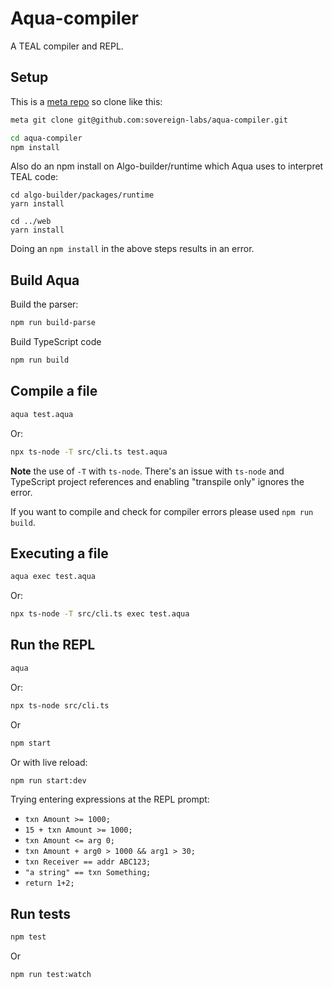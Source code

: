 # Aqua-compiler

A TEAL compiler and REPL.

## Setup

This is a [meta repo](https://www.npmjs.com/package/meta) so clone like this:

```bash
meta git clone git@github.com:sovereign-labs/aqua-compiler.git
```

```bash
cd aqua-compiler
npm install
```

Also do an npm install on Algo-builder/runtime which Aqua uses to interpret TEAL code:

```
cd algo-builder/packages/runtime
yarn install

cd ../web
yarn install
```

Doing an `npm install` in the above steps results in an error.

## Build Aqua

Build the parser:

```bash
npm run build-parse
```

Build TypeScript code

```bash
npm run build 
```

## Compile a file

```bash
aqua test.aqua
```

Or:

```bash
npx ts-node -T src/cli.ts test.aqua
```

**Note** the use of `-T` with `ts-node`. There's an issue with `ts-node` and TypeScript project references and enabling "transpile only" ignores the error.

If you want to compile and check for compiler errors please used `npm run build`.

## Executing a file

```bash
aqua exec test.aqua
```

Or:

```bash
npx ts-node -T src/cli.ts exec test.aqua
```

## Run the REPL

```bash
aqua
```

Or:

```bash
npx ts-node src/cli.ts
```

Or 

```bash
npm start
```

Or with live reload:

```bash
npm run start:dev
```

Trying entering expressions at the REPL prompt:

- `txn Amount >= 1000;`
- `15 + txn Amount >= 1000;`
- `txn Amount <= arg 0;`
- `txn Amount + arg0 > 1000 && arg1 > 30;`
- `txn Receiver == addr ABC123;`
- `"a string" == txn Something;`
- `return 1+2;`


## Run tests

```bash
npm test
```

Or 

```bash
npm run test:watch
```
